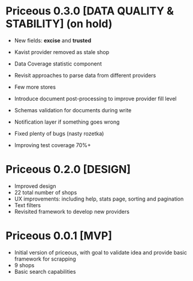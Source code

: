 # Priceous 0.3.0 [DATA QUALITY & STABILITY] (on hold)

- New fields: **excise** and **trusted**
- Kavist provider removed as stale shop
- Data Coverage statistic component

- Revisit approaches to parse data from different providers
- Few more stores
- Introduce document post-processing to improve provider fill level
- Schemas validation for documents during write
- Notification layer if something goes wrong
- Fixed plenty of bugs (nasty rozetka)
- Improving test coverage 70%+

# Priceous 0.2.0 [DESIGN]

- Improved design
- 22 total number of shops
- UX improvements: including help, stats page, sorting and pagination
- Text filters
- Revisited framework to develop new providers

# Priceous 0.0.1 [MVP]

- Initial version of priceous, with goal to validate idea and provide basic framework for scrapping
- 9 shops
- Basic search capabilities
